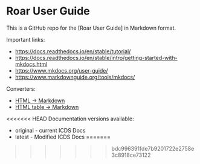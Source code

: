
Roar User Guide
===============


This is a GitHub repo for the [Roar User Guide] in Markdown format.


Important links:

- https://docs.readthedocs.io/en/stable/tutorial/
- https://docs.readthedocs.io/en/stable/intro/getting-started-with-mkdocs.html
- https://www.mkdocs.org/user-guide/
- https://www.markdownguide.org/tools/mkdocs/

Converters:
- [HTML -> Markdown](https://www.browserling.com/tools/html-to-markdown)
- [HTML table -> Markdown](https://jmalarcon.github.io/markdowntables/)

[//]:<> (Admonition options: https://squidfunk.github.io/mkdocs-material/reference/admonitions/)

<<<<<<< HEAD
Documentation versions available:
- original - current ICDS Docs
- latest - Modified ICDS Docs
=======
>>>>>>> bdc996391fde7b9201722e2758e3c8918ce73122
